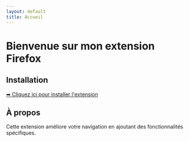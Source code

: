 ```yaml
---
layout: default
title: Accueil
---
```


# Bienvenue sur mon extension Firefox

## Installation
[➡ Cliquez ici pour installer l'extension](./install/)

## À propos
Cette extension améliore votre navigation en ajoutant des fonctionnalités spécifiques.
